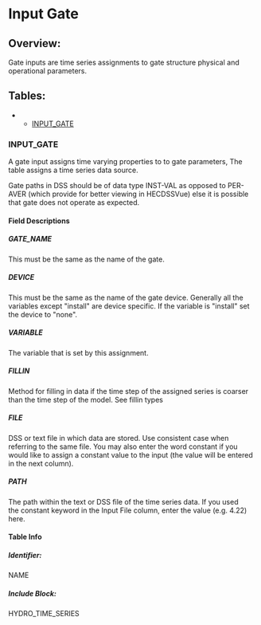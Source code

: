 # Input Gate

## Overview:

Gate inputs are time series assignments to gate structure physical and
operational parameters.

  

## Tables:

-   -   [INPUT_GATE](#InputGate-input_gate)

  

### INPUT_GATE

A gate input assigns time varying properties to to gate parameters, The
table assigns a time series data source.

Gate paths in DSS should be of data type INST-VAL as opposed to PER-AVER
(which provide for better viewing in HECDSSVue) else it is possible that
gate does not operate as expected.

  

#### Field Descriptions

##### GATE_NAME

This must be the same as the name of the gate.

##### DEVICE

This must be the same as the name of the gate device. Generally all the
variables except "install" are device specific. If the variable is
"install" set the device to "none".

##### VARIABLE

The variable that is set by this assignment.

##### FILLIN

Method for filling in data if the time step of the assigned series is
coarser than the time step of the model. See fillin types

##### FILE

DSS or text file in which data are stored. Use consistent case when
referring to the same file. You may also enter the word constant if you
would like to assign a constant value to the input (the value will be
entered in the next column).

##### PATH

The path within the text or DSS file of the time series data. If you
used the constant keyword in the Input File column, enter the value
(e.g. 4.22) here.

#### Table Info

##### Identifier:

NAME

##### Include Block:

HYDRO_TIME_SERIES
